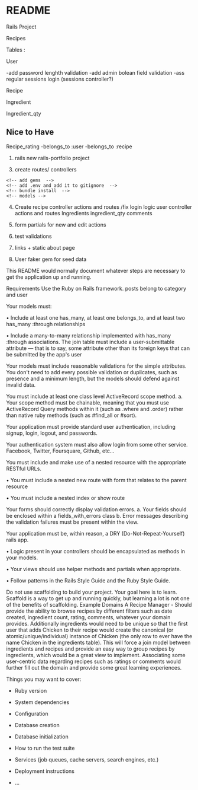 # README

Rails Project 

Recipes 

Tables : 

User
<!-- -has_many :recipes  -->
<!-- -has_many :ingredients, through: :recipes  -->
<!-- -(has_many :recipes, through: :recipe_rating) -->
<!-- -has_many :ingredients -->
<!-- -has_many :recipe_ratings  -->
<!-- -has_many :comments  -->
<!-- -validates : name, password -->
<!-- -has_secure_password -->
-add password lenghth validation 
-add admin bolean field validation 
-ass regular sessions login (sessions controller?)

Recipe 
<!-- -belongs_to :user  -->
<!-- -has_many :ingredient_qty
-has_many :Ingredients
-validates :name, uniqueness: true
-validates :name, presence: true -->
<!-- -has_many :comments -->


Ingredient 
<!-- -has_many :recipes, through: :ingredient_qty 
-has_many :ingredient_qty -->

Ingredient_qty 
<!-- -belongs to :recipe 
-belongs to :ingredient  -->



Nice to Have 
-------------------------------------
<!-- Comments 
-belongs to :recipe 
-belongs to :user  -->

Recipe_rating
-belongs_to :user
-belongs_to :recipe
1. rails new rails-portfolio project
<!-- 2. create tables  -->
3. create routes/ controllers 
<!-- 3. omniauth  -->
    <!-- add gems  -->
    <!-- add .env and add it to gitignore  -->
    <!-- bundle install  -->
    <!-- models -->
4. Create recipe controller actions and routes /fix login logic 
    user controller actions and routes
    Ingredients 
    ingredient_qty 
    comments 

5. form partials for new and edit actions 
6. test validations 
7. links + static about page 
8. User faker gem for seed data 











This README would normally document whatever steps are necessary to get the
application up and running.

Requirements
Use the Ruby on Rails framework.
posts belong to category and user 



Your models must:

• Include at least one has_many, at least one belongs_to, and at least two has_many :through relationships

• Include a many-to-many relationship implemented with has_many :through associations. The join table must include a user-submittable attribute — that is to say, some attribute other than its foreign keys that can be submitted by the app's user

Your models must include reasonable validations for the simple attributes. You don't need to add every possible validation or duplicates, such as presence and a minimum length, but the models should defend against invalid data.

You must include at least one class level ActiveRecord scope method. a. Your scope method must be chainable, meaning that you must use ActiveRecord Query methods within it (such as .where and .order) rather than native ruby methods (such as #find_all or #sort).

Your application must provide standard user authentication, including signup, login, logout, and passwords.

Your authentication system must also allow login from some other service. Facebook, Twitter, Foursquare, Github, etc...

You must include and make use of a nested resource with the appropriate RESTful URLs.

• You must include a nested new route with form that relates to the parent resource

• You must include a nested index or show route

Your forms should correctly display validation errors. a. Your fields should be enclosed within a fields_with_errors class b. Error messages describing the validation failures must be present within the view.

Your application must be, within reason, a DRY (Do-Not-Repeat-Yourself) rails app.

• Logic present in your controllers should be encapsulated as methods in your models.

• Your views should use helper methods and partials when appropriate.

• Follow patterns in the Rails Style Guide and the Ruby Style Guide.

Do not use scaffolding to build your project. Your goal here is to learn. Scaffold is a way to get up and running quickly, but learning a lot is not one of the benefits of scaffolding.
Example Domains
A Recipe Manager - Should provide the ability to browse recipes by different filters such as date created, ingredient count, rating, comments, whatever your domain provides. Additionally ingredients would need to be unique so that the first user that adds Chicken to their recipe would create the canonical (or atomic/unique/individual) instance of Chicken (the only row to ever have the name Chicken in the ingredients table). This will force a join model between ingredients and recipes and provide an easy way to group recipes by ingredients, which would be a great view to implement. Associating some user-centric data regarding recipes such as ratings or comments would further fill out the domain and provide some great learning experiences.

Things you may want to cover:

* Ruby version

* System dependencies

* Configuration

* Database creation

* Database initialization

* How to run the test suite

* Services (job queues, cache servers, search engines, etc.)

* Deployment instructions

* ...
